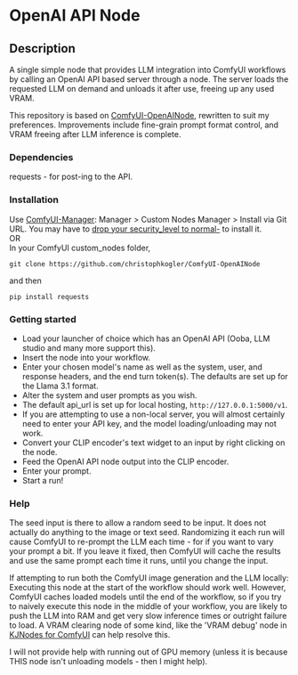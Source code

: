 # OpenAI API Node

## Description

A single simple node that provides LLM integration into ComfyUI workflows by calling an OpenAI API based server through a node. The server loads the requested LLM on demand and unloads it after use, freeing up any used VRAM. 

This repository is based on [ComfyUI-OpenAINode](https://github.com/Electrofried/ComfyUI-OpenAINode), rewritten to suit my preferences. Improvements include fine-grain prompt format control, and VRAM freeing after LLM inference is complete.

### Dependencies

requests  -  for post-ing to the API.

### Installation
Use [ComfyUI-Manager](https://github.com/ltdrdata/ComfyUI-Manager): Manager > Custom Nodes Manager > Install via Git URL. You may have to [drop your security_level to normal-](https://github.com/ltdrdata/ComfyUI-Manager?tab=readme-ov-file#security-policy) to install it.  
OR  
In your ComfyUI custom_nodes folder,  
```
git clone https://github.com/christophkogler/ComfyUI-OpenAINode
```
and then  
```
pip install requests
```

### Getting started
* Load your launcher of choice which has an OpenAI API (Ooba, LLM studio and many more support this).
* Insert the node into your workflow.
* Enter your chosen model's name as well as the system, user, and response headers, and the end turn token(s). The defaults are set up for the Llama 3.1 format.
* Alter the system and user prompts as you wish.
* The default api_url is set up for local hosting, `http://127.0.0.1:5000/v1`.
* If you are attempting to use a non-local server, you will almost certainly need to enter your API key, and the model loading/unloading may not work.
* Convert your CLIP encoder's text widget to an input by right clicking on the node.
* Feed the OpenAI API node output into the CLIP encoder.
* Enter your prompt.
* Start a run!

### Help

The seed input is there to allow a random seed to be input. It does not actually do anything to the image or text seed. Randomizing it each run will cause ComfyUI to re-prompt the LLM each time - for if you want to vary your prompt a bit. If you leave it fixed, then ComfyUI will cache the results and use the same prompt each time it runs, until you change the input.

If attempting to run both the ComfyUI image generation and the LLM locally: Executing this node at the start of the workflow should work well. However, ComfyUI caches loaded models until the end of the workflow, so if you try to naively execute this node in the middle of your workflow, you are likely to push the LLM into RAM and get very slow inference times or outright failure to load. A VRAM clearing node of some kind, like the 'VRAM debug' node in [KJNodes for ComfyUI](https://github.com/kijai/ComfyUI-KJNodes) can help resolve this. 

I will not provide help with running out of GPU memory (unless it is because THIS node isn't unloading models - then I might help).
